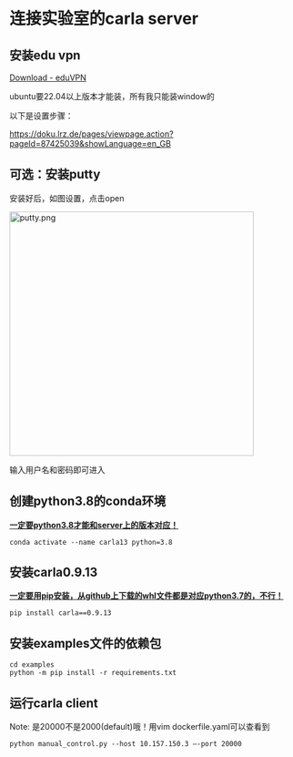 # 连接实验室的carla server

## 安装edu vpn

[Download - eduVPN](https://www.eduvpn.org/client-apps/)

ubuntu要22.04以上版本才能装，所有我只能装window的

以下是设置步骤：

https://doku.lrz.de/pages/viewpage.action?pageId=87425039&showLanguage=en_GB

 

## 可选：安装putty

安装好后，如图设置，点击open

<img title="" src="file:///E:/github_repos/study/img/putty.png" alt="putty.png" width="429">

输入用户名和密码即可进入



## 创建python3.8的conda环境

**<u>一定要python3.8才能和server上的版本对应！</u>**

```shell
conda activate --name carla13 python=3.8
```

 

## 安装carla0.9.13

**<u>一定要用pip安装，从github上下载的whl文件都是对应python3.7的，不行！</u>**

```shell
pip install carla==0.9.13
```

 

## 安装examples文件的依赖包

```shell
cd examples
python -m pip install -r requirements.txt
```

 

## 运行carla client

Note: 是20000不是2000(default)哦！用vim dockerfile.yaml可以查看到

```shel
python manual_control.py --host 10.157.150.3 –-port 20000
```
